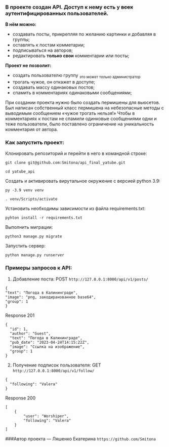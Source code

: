 ### В проекте создан API. Доступ к нему есть у ~~всех~~ аутентифицированных пользователей.
**В нём можно:**
- создавать посты, прикрепляя по желанию картинки и добавляя в группы;
- оставлять к постам комметарии;
- подписываться на авторов;
- редактировать __**только свои**__ комментарии или посты;

**Проект не позволит:**
* создать пользователю группу <sub>это может только администратор</sub>
* трогать чужое, он откажет в доступе;
* создавать массу одинаковых постов;
* спамить в комментариях одинаковыми сообщениями;

При создании проекта нужно было создать пермишены для вьюсетов. Был написан собственный класс пермишена на небезопасные методы с выводимым сообщением «чужое трогать нельзя!»
Чтобы в комментариях к постам не спамили одинковые сообщениями одни и теже пользователи, было поставлено ограничение на уникальность комментария от автора.

### Как запустить проект:

Клонировать репозиторий и перейти в него в командной строке:
```
git clone git@github.com:Smitona/api_final_yatube.git
```
```
cd yatube_api
```

Создать и активировать вирутальное окружение с версией python 3.9:
```
py -3.9 venv venv
```

```
. venv/Scripts/activate
```

Установить необходимы зависимости из файла requirements.txt:
```
pyhton install -r requirements.txt
```

Выполнить миграции:
```
python3 manage.py migrate
```
Запустить сервер:

```
python manage.py runserver
```


### Примеры запросов к API:
1. Добавление поста: 
POST ```http://127.0.0.1:8000/api/v1/posts/```
```
{
"text": "Погода в Калининграде",
"image": "png, закодиранованное base64",
"group": 1
}
```
Response 201
```
{
  "id": 1,
  "author": "Guest",
  "text": "Погода в Калининграде",
  "pub_date": "2023-04-24T14:15:22Z",
  "image": "Ссылка на изображение",
  "group": 1
}
```
2. Получение подписок пользователя:
GET ```http://127.0.0.1:8000/api/v1/follow/```
```
{
  "following": "Valera"
}
```
Response 200
```
[
    {
        "user": "Worshiper",
        "following": "Valera"
    }
]
```


###Автор проекта — Ляшенко Екатерина ```https://github.com/Smitona```